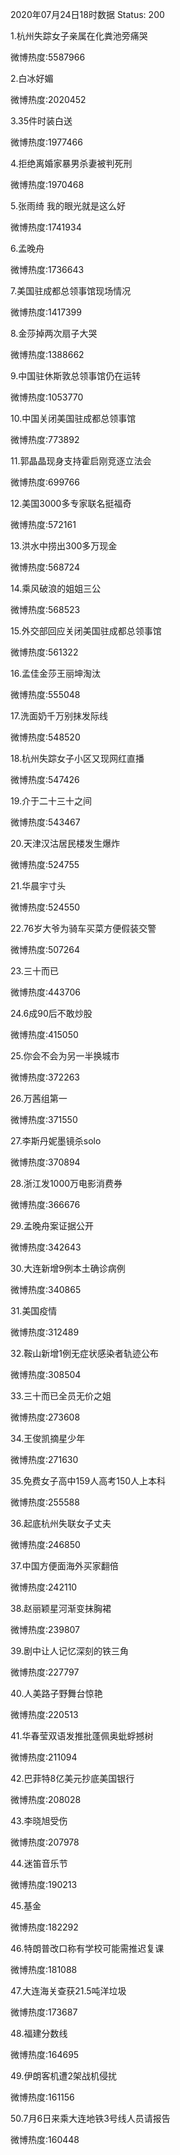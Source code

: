 2020年07月24日18时数据
Status: 200

1.杭州失踪女子亲属在化粪池旁痛哭

微博热度:5587966

2.白冰好媚

微博热度:2020452

3.35件时装白送

微博热度:1977466

4.拒绝离婚家暴男杀妻被判死刑

微博热度:1970468

5.张雨绮 我的眼光就是这么好

微博热度:1741934

6.孟晚舟

微博热度:1736643

7.美国驻成都总领事馆现场情况

微博热度:1417399

8.金莎掉两次扇子大哭

微博热度:1388662

9.中国驻休斯敦总领事馆仍在运转

微博热度:1053770

10.中国关闭美国驻成都总领事馆

微博热度:773892

11.郭晶晶现身支持霍启刚竞逐立法会

微博热度:699766

12.美国3000多专家联名挺福奇

微博热度:572161

13.洪水中捞出300多万现金

微博热度:568724

14.乘风破浪的姐姐三公

微博热度:568523

15.外交部回应关闭美国驻成都总领事馆

微博热度:561322

16.孟佳金莎王丽坤淘汰

微博热度:555048

17.洗面奶千万别抹发际线

微博热度:548520

18.杭州失踪女子小区又现网红直播

微博热度:547426

19.介于二十三十之间

微博热度:543467

20.天津汉沽居民楼发生爆炸

微博热度:524755

21.华晨宇寸头

微博热度:524550

22.76岁大爷为骑车买菜方便假装交警

微博热度:507264

23.三十而已

微博热度:443706

24.6成90后不敢炒股

微博热度:415050

25.你会不会为另一半换城市

微博热度:372263

26.万茜组第一

微博热度:371550

27.李斯丹妮墨镜杀solo

微博热度:370894

28.浙江发1000万电影消费券

微博热度:366676

29.孟晚舟案证据公开

微博热度:342643

30.大连新增9例本土确诊病例

微博热度:340865

31.美国疫情

微博热度:312489

32.鞍山新增1例无症状感染者轨迹公布

微博热度:308504

33.三十而已全员无价之姐

微博热度:273608

34.王俊凯摘星少年

微博热度:271630

35.免费女子高中159人高考150人上本科

微博热度:255588

36.起底杭州失联女子丈夫

微博热度:246850

37.中国方便面海外买家翻倍

微博热度:242110

38.赵丽颖星河渐变抹胸裙

微博热度:239807

39.剧中让人记忆深刻的铁三角

微博热度:227797

40.人美路子野舞台惊艳

微博热度:220513

41.华春莹双语发推批蓬佩奥蚍蜉撼树

微博热度:211094

42.巴菲特8亿美元抄底美国银行

微博热度:208028

43.李晓旭受伤

微博热度:207978

44.迷笛音乐节

微博热度:190213

45.基金

微博热度:182292

46.特朗普改口称有学校可能需推迟复课

微博热度:181088

47.大连海关查获21.5吨洋垃圾

微博热度:173687

48.福建分数线

微博热度:164695

49.伊朗客机遭2架战机侵扰

微博热度:161156

50.7月6日来乘大连地铁3号线人员请报告

微博热度:160448


